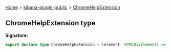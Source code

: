 [Home](./index) &gt; [kibana-plugin-public](./kibana-plugin-public.md) &gt; [ChromeHelpExtension](./kibana-plugin-public.chromehelpextension.md)

## ChromeHelpExtension type


<b>Signature:</b>

```typescript
export declare type ChromeHelpExtension = (element: HTMLDivElement) => (() => void);
```
